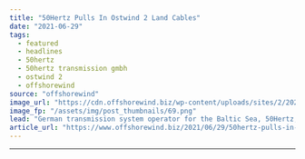 ```yaml
---
title: "50Hertz Pulls In Ostwind 2 Land Cables"
date: "2021-06-29"
tags: 
  - featured
  - headlines
  - 50hertz
  - 50hertz transmission gmbh
  - ostwind 2
  - offshorewind
source: "offshorewind"
image_url: "https://cdn.offshorewind.biz/wp-content/uploads/sites/2/2021/06/29105002/50Hertz-Pulls-In-Ostwind-2-Land-Cables.png"
image_fp: "/assets/img/post_thumbnails/69.png"
lead: "German transmission system operator for the Baltic Sea, 50Hertz, has pulled in the land"
article_url: "https://www.offshorewind.biz/2021/06/29/50hertz-pulls-in-ostwind-2-land-cables/"
---
```


---
